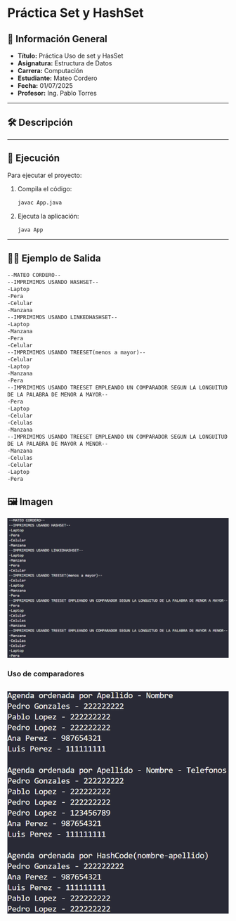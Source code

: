 # Práctica Set y HashSet

## 📌 Información General

- **Título:** Práctica Uso de set y HasSet 
- **Asignatura:** Estructura de Datos
- **Carrera:** Computación
- **Estudiante:** Mateo Cordero
- **Fecha:** 01/07/2025
- **Profesor:** Ing. Pablo Torres

---

## 🛠️ Descripción


---

## 🚀 Ejecución

Para ejecutar el proyecto:

1. Compila el código:
    ```bash
    javac App.java
    ```
2. Ejecuta la aplicación:
    ```bash
    java App
    ```

---

## 🧑‍💻 Ejemplo de Salida

```plaintext
--MATEO CORDERO--
--IMPRIMIMOS USANDO HASHSET--
-Laptop
-Pera
-Celular
-Manzana
--IMPRIMIMOS USANDO LINKEDHASHSET--
-Laptop
-Manzana
-Pera
-Celular
--IMPRIMIMOS USANDO TREESET(menos a mayor)--
-Celular
-Laptop
-Manzana
-Pera
--IMPRIMIMOS USANDO TREESET EMPLEANDO UN COMPARADOR SEGUN LA LONGUITUD DE LA PALABRA DE MENOR A MAYOR--
-Pera
-Laptop
-Celular
-Celulas
-Manzana
--IMPRIMIMOS USANDO TREESET EMPLEANDO UN COMPARADOR SEGUN LA LONGUITUD DE LA PALABRA DE MAYOR A MENOR--
-Manzana
-Celulas
-Celular
-Laptop
-Pera
```
## 🖼️ Imagen
![alt text](image-1.png)

### Uso de comparadores

![alt text](image.png)
---

